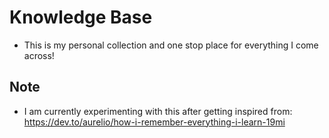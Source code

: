 # Knowledge Base
 - This is my personal collection and one stop place for everything I come across!
## Note
  - I am currently experimenting with this after getting inspired from: https://dev.to/aurelio/how-i-remember-everything-i-learn-19mi
